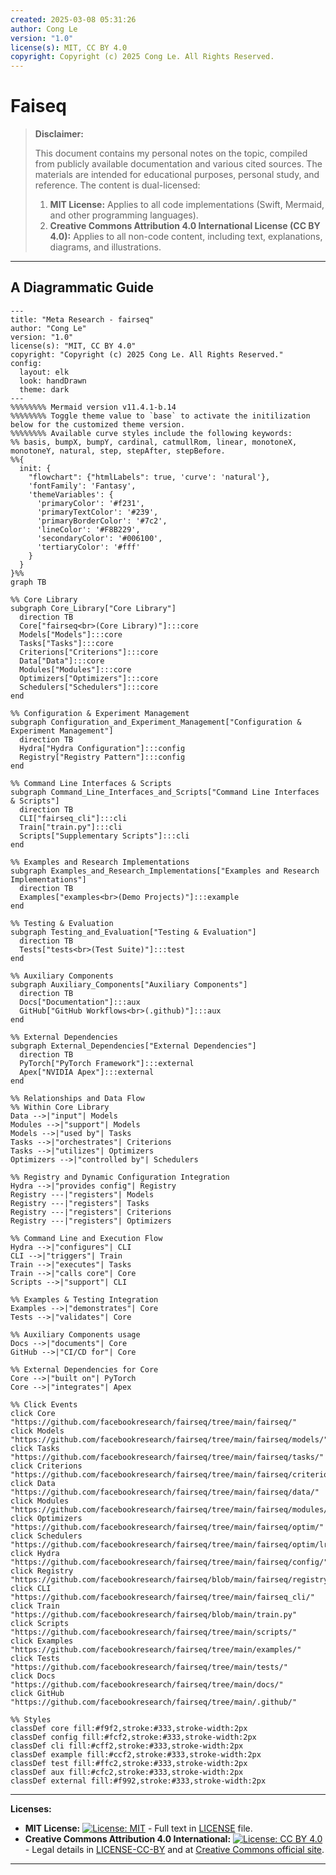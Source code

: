 ```yaml
---
created: 2025-03-08 05:31:26
author: Cong Le
version: "1.0"
license(s): MIT, CC BY 4.0
copyright: Copyright (c) 2025 Cong Le. All Rights Reserved.
---
```




# Faiseq
> **Disclaimer:**
>
> This document contains my personal notes on the topic,
> compiled from publicly available documentation and various cited sources.
> The materials are intended for educational purposes, personal study, and reference.
> The content is dual-licensed:
> 1. **MIT License:** Applies to all code implementations (Swift, Mermaid, and other programming languages).
> 2. **Creative Commons Attribution 4.0 International License (CC BY 4.0):** Applies to all non-code content, including text, explanations, diagrams, and illustrations.
---


## A Diagrammatic Guide 



```mermaid
---
title: "Meta Research - fairseq"
author: "Cong Le"
version: "1.0"
license(s): "MIT, CC BY 4.0"
copyright: "Copyright (c) 2025 Cong Le. All Rights Reserved."
config:
  layout: elk
  look: handDrawn
  theme: dark
---
%%%%%%%% Mermaid version v11.4.1-b.14
%%%%%%%% Toggle theme value to `base` to activate the initilization below for the customized theme version.
%%%%%%%% Available curve styles include the following keywords:
%% basis, bumpX, bumpY, cardinal, catmullRom, linear, monotoneX, monotoneY, natural, step, stepAfter, stepBefore.
%%{
  init: {
    "flowchart": {"htmlLabels": true, 'curve': 'natural'},
    'fontFamily': 'Fantasy',
    'themeVariables': {
      'primaryColor': '#f231',
      'primaryTextColor': '#239',
      'primaryBorderColor': '#7c2',
      'lineColor': '#F8B229',
      'secondaryColor': '#006100',
      'tertiaryColor': '#fff'
    }
  }
}%%
graph TB

%% Core Library
subgraph Core_Library["Core Library"]
  direction TB
  Core["fairseq<br>(Core Library)"]:::core
  Models["Models"]:::core
  Tasks["Tasks"]:::core
  Criterions["Criterions"]:::core
  Data["Data"]:::core
  Modules["Modules"]:::core
  Optimizers["Optimizers"]:::core
  Schedulers["Schedulers"]:::core
end

%% Configuration & Experiment Management
subgraph Configuration_and_Experiment_Management["Configuration & Experiment Management"]
  direction TB
  Hydra["Hydra Configuration"]:::config
  Registry["Registry Pattern"]:::config
end

%% Command Line Interfaces & Scripts
subgraph Command_Line_Interfaces_and_Scripts["Command Line Interfaces & Scripts"]
  direction TB
  CLI["fairseq_cli"]:::cli
  Train["train.py"]:::cli
  Scripts["Supplementary Scripts"]:::cli
end

%% Examples and Research Implementations
subgraph Examples_and_Research_Implementations["Examples and Research Implementations"]
  direction TB
  Examples["examples<br>(Demo Projects)"]:::example
end

%% Testing & Evaluation
subgraph Testing_and_Evaluation["Testing & Evaluation"]
  direction TB
  Tests["tests<br>(Test Suite)"]:::test
end

%% Auxiliary Components
subgraph Auxiliary_Components["Auxiliary Components"]
  direction TB
  Docs["Documentation"]:::aux
  GitHub["GitHub Workflows<br>(.github)"]:::aux
end

%% External Dependencies
subgraph External_Dependencies["External Dependencies"]
  direction TB
  PyTorch["PyTorch Framework"]:::external
  Apex["NVIDIA Apex"]:::external
end

%% Relationships and Data Flow
%% Within Core Library
Data -->|"input"| Models
Modules -->|"support"| Models
Models -->|"used by"| Tasks
Tasks -->|"orchestrates"| Criterions
Tasks -->|"utilizes"| Optimizers
Optimizers -->|"controlled by"| Schedulers

%% Registry and Dynamic Configuration Integration
Hydra -->|"provides config"| Registry
Registry ---|"registers"| Models
Registry ---|"registers"| Tasks
Registry ---|"registers"| Criterions
Registry ---|"registers"| Optimizers

%% Command Line and Execution Flow
Hydra -->|"configures"| CLI
CLI -->|"triggers"| Train
Train -->|"executes"| Tasks
Train -->|"calls core"| Core
Scripts -->|"support"| CLI

%% Examples & Testing Integration
Examples -->|"demonstrates"| Core
Tests -->|"validates"| Core

%% Auxiliary Components usage
Docs -->|"documents"| Core
GitHub -->|"CI/CD for"| Core

%% External Dependencies for Core
Core -->|"built on"| PyTorch
Core -->|"integrates"| Apex

%% Click Events
click Core "https://github.com/facebookresearch/fairseq/tree/main/fairseq/"
click Models "https://github.com/facebookresearch/fairseq/tree/main/fairseq/models/"
click Tasks "https://github.com/facebookresearch/fairseq/tree/main/fairseq/tasks/"
click Criterions "https://github.com/facebookresearch/fairseq/tree/main/fairseq/criterions/"
click Data "https://github.com/facebookresearch/fairseq/tree/main/fairseq/data/"
click Modules "https://github.com/facebookresearch/fairseq/tree/main/fairseq/modules/"
click Optimizers "https://github.com/facebookresearch/fairseq/tree/main/fairseq/optim/"
click Schedulers "https://github.com/facebookresearch/fairseq/tree/main/fairseq/optim/lr_scheduler/"
click Hydra "https://github.com/facebookresearch/fairseq/tree/main/fairseq/config/"
click Registry "https://github.com/facebookresearch/fairseq/blob/main/fairseq/registry.py"
click CLI "https://github.com/facebookresearch/fairseq/tree/main/fairseq_cli/"
click Train "https://github.com/facebookresearch/fairseq/blob/main/train.py"
click Scripts "https://github.com/facebookresearch/fairseq/tree/main/scripts/"
click Examples "https://github.com/facebookresearch/fairseq/tree/main/examples/"
click Tests "https://github.com/facebookresearch/fairseq/tree/main/tests/"
click Docs "https://github.com/facebookresearch/fairseq/tree/main/docs/"
click GitHub "https://github.com/facebookresearch/fairseq/tree/main/.github/"

%% Styles
classDef core fill:#f9f2,stroke:#333,stroke-width:2px
classDef config fill:#fcf2,stroke:#333,stroke-width:2px
classDef cli fill:#cff2,stroke:#333,stroke-width:2px
classDef example fill:#ccf2,stroke:#333,stroke-width:2px
classDef test fill:#ffc2,stroke:#333,stroke-width:2px
classDef aux fill:#cfc2,stroke:#333,stroke-width:2px
classDef external fill:#f992,stroke:#333,stroke-width:2px

```



---
**Licenses:**

- **MIT License:**  [![License: MIT](https://img.shields.io/badge/License-MIT-yellow.svg)](LICENSE) - Full text in [LICENSE](LICENSE) file.
- **Creative Commons Attribution 4.0 International:** [![License: CC BY 4.0](https://licensebuttons.net/l/by/4.0/88x31.png)](LICENSE-CC-BY) - Legal details in [LICENSE-CC-BY](LICENSE-CC-BY) and at [Creative Commons official site](http://creativecommons.org/licenses/by/4.0/).

---